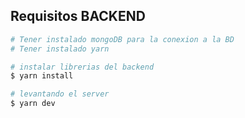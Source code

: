 ## Requisitos BACKEND

```bash
# Tener instalado mongoDB para la conexion a la BD
# Tener instalado yarn

# instalar librerias del backend
$ yarn install

# levantando el server
$ yarn dev
```
